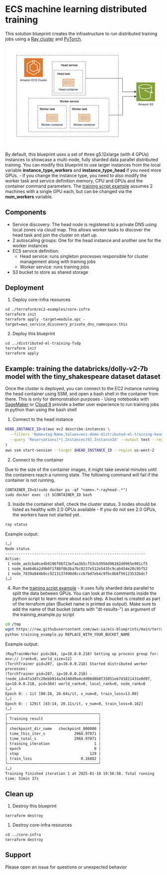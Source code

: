 # ECS machine learning distributed training

This solution blueprint creates the infrastructure to run distributed training jobs using a [Ray cluster](https://docs.ray.io/en/latest/cluster/getting-started.html) and [PyTorch](https://pytorch.org/).

![Distributed ML architecture](../../../docs/distributed-ml-training-architecture.png)

By default, this blueprint uses a set of three g5.12xlarge (with 4 GPUs) instances to showcase a multi-node, fully sharded data parallel distributed training. You can modify this blueprint to use larger instances from the local variable **instance_type_workers** and **instance_type_head** if you need more GPUs. - if you change the instance type, you need to also modify the worker task and service definition memory, CPU and GPUs and the container command parameters. The [training script example](./training_example.py) assumes 2 machines with a single GPU each, but can be changed via the **num_workers** variable.

## Components

* Service discovery: The head node is registered to a private DNS using local zones via cloud map. This allows worker tasks to discover the head task and join the cluster on start up.
* 2 autoscaling groups: One for the head instance and another one for the worker instances
* ECS service definition:
    * Head service: runs singleton processes responsible for cluster management along with training jobs
    * Worker service: runs training jobs
* S3 bucket to store as shared storage

## Deployment

1. Deploy core-infra resources

```shell
cd ./terraform/ec2-examples/core-infra
terraform init
terraform apply -target=module.vpc -target=aws_service_discovery_private_dns_namespace.this
```

2. Deploy this blueprint

```shell
cd ../distributed-ml-training-fsdp
terraform init
terraform apply
```

## Example: training the databricks/dolly-v2-7b model with the tiny_shakespeare dataset dataset

Once the cluster is deployed, you can connect to the EC2 instance running the head container using SSM, and open a bash shell in the container from there. This is only for demonstration purposes - Using notebooks with [SageMaker](https://aws.amazon.com/sagemaker/) or [Cloud 9](https://aws.amazon.com/cloud9/) provide a better user experience to run training jobs in python than using the bash shell

1. Connect to the head instance

```bash
HEAD_INSTANCE_ID=$(aws ec2 describe-instances \
  --filters 'Name=tag:Name,Values=ecs-demo-distributed-ml-training-head' 'Name=instance-state-name,Values=running' \
  --query 'Reservations[*].Instances[0].InstanceId' --output text --region us-west-2
)
aws ssm start-session --target $HEAD_INSTANCE_ID --region us-west-2
```

2. Connect to the container

Due to the size of the container images, it might take several minutes until the containers reach a running state. The following command will fail if the container is not running.

```
CONTAINER_ID=$(sudo docker ps -qf "name=.*-rayhead-.*")
sudo docker exec -it $CONTAINER_ID bash
```

3. Inside the container shell, check the cluster status. 3 nodes should be listed as healthy with 2.0 GPUs available - If you do not see 2.0 GPUs, the workers have not started yet.

```bash
ray status
```

Example output:

```
(…)
Node status
---------------------------------------------------------------
Active:
 1 node_ae3cba0ce4b9196f86f23efaa3b5cf53cb3956d96162d0965e901cf5
 1 node_0a46d6a2d9b0f1f88f0b3ba7bc0237e512e5435c9cab454e20c95f52
 1 node_7839a944b0cc9213137490d8cccb7bd7eb4c9fbc8b6f56123532bdc7
(…)

```

4. Run the [training script example](./training_example.py) - It uses fully sharded data parallel to split the data between GPUs. You can look at the comments inside the python script to learn more about each step. A bucket is created as part of the terraform plan (Bucket name is printed as output). Make sure to add the name of that bucket (starts with "dt-results-") as argument of the training_example.py script

```bash
cd /tmp
wget https://raw.githubusercontent.com/aws-ia/ecs-blueprints/main/terraform/ec2-examples/distributed-ml-training-fsdp/training_example.py
python training_example.py REPLACE_WITH_YOUR_BUCKET_NAME
```

Example output:

```
(RayTrainWorker pid=364, ip=10.0.0.218) Setting up process group for: env:// [rank=0, world_size=12]
(TorchTrainer pid=287, ip=10.0.0.218) Started distributed worker processes: 
(TorchTrainer pid=287, ip=10.0.0.218) - (node_id=47a3d7c20ebb914a34340d9a4cdd08d8b8f35051eb7d1821431e0d97, ip=10.0.0.218, pid=364) world_rank=0, local_rank=0, node_rank=0
(…)
Epoch 0: : 1it [00:26, 26.64s/it, v_num=0, train_loss=13.00]
(…)
Epoch 0: : 129it [43:14, 20.11s/it, v_num=0, train_loss=0.162]
(…)
╭─────────────────────────────────────────╮
│ Training result                         │
├─────────────────────────────────────────┤
│ checkpoint_dir_name   checkpoint_000000 │
│ time_this_iter_s             2968.97071 │
│ time_total_s                 2968.97071 │
│ training_iteration                    1 │
│ epoch                                 0 │
│ step                                129 │
│ train_loss                      0.16882 │
╰─────────────────────────────────────────╯
(…)
Training finished iteration 1 at 2025-01-10 19:56:58. Total running time: 51min 37s

```

## Clean up

1. Destroy this blueprint

```shell
terraform destroy
```

1. Destroy core-infra resources

```shell
cd ../core-infra
terraform destroy

```

## Support

Please open an issue for questions or unexpected behavior
